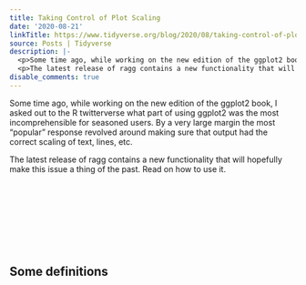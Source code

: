 ```yaml
---
title: Taking Control of Plot Scaling
date: '2020-08-21'
linkTitle: https://www.tidyverse.org/blog/2020/08/taking-control-of-plot-scaling/
source: Posts | Tidyverse
description: |-
  <p>Some time ago, while working on the new edition of the ggplot2 book, I asked out to the R twitterverse what part of using ggplot2 was the most incomprehensible for seasoned users. By a very large margin the most &ldquo;popular&rdquo; response revolved around making sure that output had the correct scaling of text, lines, etc.</p>
  <p>The latest release of ragg contains a new functionality that will hopefully make this issue a thing of the past. Read on how to use it.</p> <h2 id="some-definitions">Some definitions <a href="#some-definitions"> <svg class="anchor-symbol" aria-hidden="true" ...
disable_comments: true
---
```

<p>Some time ago, while working on the new edition of the ggplot2 book, I asked out to the R twitterverse what part of using ggplot2 was the most incomprehensible for seasoned users. By a very large margin the most &ldquo;popular&rdquo; response revolved around making sure that output had the correct scaling of text, lines, etc.</p>
<p>The latest release of ragg contains a new functionality that will hopefully make this issue a thing of the past. Read on how to use it.</p> <h2 id="some-definitions">Some definitions <a href="#some-definitions"> <svg class="anchor-symbol" aria-hidden="true" ...